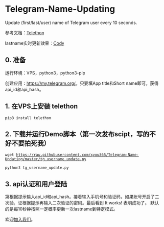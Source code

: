 # Telegram-Name-Updating

Update (first/last/user) name of Telegram user every 10 seconds. 

参考文档：<a href="https://telethon.readthedocs.io/en/stable/">Telethon</a>

lastname实时更新效果：<a href="https://t.me/CodyDoby">Cody</a>

## 0. 准备

运行环境：VPS，python3，python3-pip

创建应用：<a href="https://my.telegram.org/">https://my.telegram.org/</a>。只要填App title和Short name即可。获得api_id和api_hash。

## 1. 在VPS上安装 telethon

<code>pip3 install telethon</code>

## 2. 下载并运行Demo脚本</strong>（第一次发布scipt，写的不好不要拍死我）

<code>wget https://raw.githubusercontent.com/xyou365/Telegram-Name-Updating/master/tg_username_update.py</code>

<code>python3 tg_username_update.py</code>

## 3. api认证和用户登陆

第根据提示输入api_id和api_hash。接着输入手机号和验证码，如果账号开启了二次验，证根据提示再输入二次验证的密码。最后看到 It works! 表明成功了。 默认的是每10秒钟按照一定概率更新一次lastname到特定模式。

欢迎<a href="https://www.gfan.loan/we-are-google-fans/">加入我们</a>。
